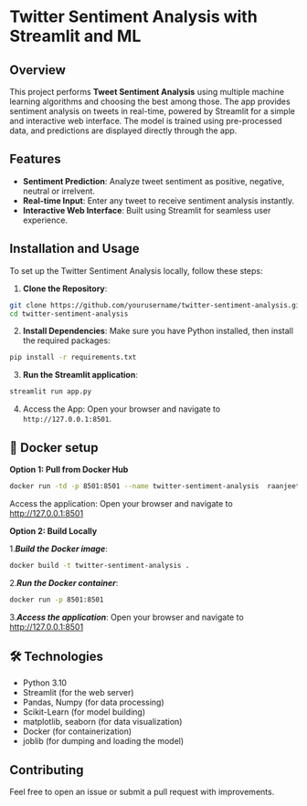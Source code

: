 # Twitter Sentiment Analysis with Streamlit and ML

## Overview

This project performs **Tweet Sentiment Analysis** using multiple machine learning algorithms and choosing the best among those. The app provides sentiment analysis on tweets in real-time, powered by Streamlit for a simple and interactive web interface. The model is trained using pre-processed data, and predictions are displayed directly through the app.

## Features

- **Sentiment Prediction**: Analyze tweet sentiment as positive, negative, neutral or irrelvent.
- **Real-time Input**:  Enter any tweet to receive sentiment analysis instantly.
- **Interactive Web Interface**: Built using Streamlit for seamless user experience.

## Installation and Usage 

To set up the Twitter Sentiment Analysis locally, follow these steps:

1. **Clone the Repository**:
```bash
git clone https://github.com/yourusername/twitter-sentiment-analysis.git
cd twitter-sentiment-analysis
```

2. **Install Dependencies**:
Make sure you have Python installed, then install the required packages:

```bash
pip install -r requirements.txt
```

3. **Run the Streamlit application**:
```bash
streamlit run app.py
```

4. Access the App: Open your browser and navigate to `http://127.0.0.1:8501`.

## 🐳 Docker setup


**Option 1: Pull from Docker Hub**

```bash
docker run -td -p 8501:8501 --name twitter-sentiment-analysis  raanjeetsgolu/twitter-sentiment-analysis:3.0-1
```
Access the application: Open your browser and navigate to http://127.0.0.1:8501

**Option 2: Build Locally**


1.***Build the Docker image***:

```bash
docker build -t twitter-sentiment-analysis .
  ```
2.***Run the Docker container***:
   ```bash
docker run -p 8501:8501 
   ```
3.***Access the application***:
 Open your browser and navigate to http://127.0.0.1:8501

## 🛠 Technologies

+ Python 3.10
+ Streamlit (for the web server)
+ Pandas, Numpy (for data processing)
+ Scikit-Learn (for model building)
+ matplotlib, seaborn (for data visualization)
+ Docker (for containerization)
+ joblib (for dumping and loading the model)


## Contributing
Feel free to open an issue or submit a pull request with improvements.
